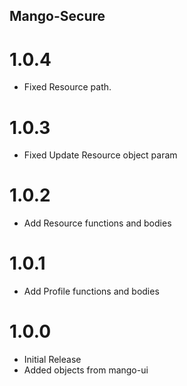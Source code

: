 ## Mango-Secure

# 1.0.4

* Fixed Resource path.

# 1.0.3

* Fixed Update Resource object param

# 1.0.2

* Add Resource functions and bodies

# 1.0.1

* Add Profile functions and bodies

# 1.0.0

* Initial Release
* Added objects from mango-ui